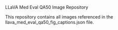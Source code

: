 LLaVA Med Eval QA50 Image Repository
 
This repository contains all images referenced in the llava_med_eval_qa50_fig_captions.json file.
